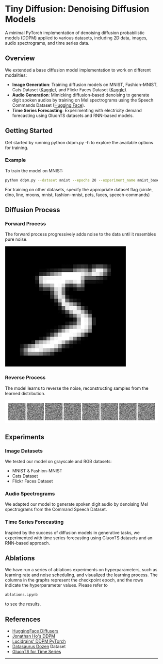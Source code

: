 # Tiny Diffusion: Denoising Diffusion Models

A minimal PyTorch implementation of denoising diffusion probabilistic models (DDPM) applied to various datasets, including 2D data, images, audio spectrograms, and time series data.

## Overview

We extended a base diffusion model implementation to work on different modalities:

- **Image Generation**: Training diffusion models on MNIST, Fashion-MNIST, Cats Dataset ([Kaggle](https://www.kaggle.com/datasets/borhanitrash/cat-dataset)), and Flickr Faces Dataset ([Kaggle](https://www.kaggle.com/datasets/imcr00z/flickr-faces-70k-thumbnails-128x128)).
- **Audio Generation**: Mimicking diffusion-based denoising to generate digit spoken audios by training on Mel spectrograms using the Speech Commands Dataset ([Hugging Face](https://huggingface.co/datasets/google/speech_commands)).
- **Time Series Forecasting**: Experimenting with electricity demand forecasting using GluonTS datasets and RNN-based models.

## Getting Started
Get started by running python ddpm.py -h to explore the available options for training.

### Example
To train the model on MNIST:
```bash
python ddpm.py --dataset mnist --epochs 20 --experiment_name mnist_base
```
For training on other datasets, specify the appropriate dataset flag (circle, dino, line, moons, mnist, fashion-mnist, pets, faces,  speech-commands)


## Diffusion Process

### Forward Process
The forward process progressively adds noise to the data until it resembles pure noise.

<img src="static/forward_mnist.gif" width="400">

### Reverse Process
The model learns to reverse the noise, reconstructing samples from the learned distribution.

![](static/reverse_mnist.gif)

## Experiments

### Image Datasets
We tested our model on grayscale and RGB datasets:
- MNIST & Fashion-MNIST
- Cats Dataset
- Flickr Faces Dataset

### Audio Spectrograms
We adapted our model to generate spoken digit audio by denoising Mel spectrograms from the Command Speech Dataset.

### Time Series Forecasting
Inspired by the success of diffusion models in generative tasks, we experimented with time series forecasting using GluonTS datasets and an RNN-based approach.

## Ablations
We have run a series of ablations experiments on hyperparameters, such as learning rate and noise scheduling, and visualized the learning process. 
The columns in the graphs represent the checkpoint epoch, and the rows indicate the hyperparameter values. Please refer to 
```bash
ablations.ipynb
```
to see the results.

## References

- [HuggingFace Diffusers](https://github.com/huggingface/diffusers)
- [Jonathan Ho's DDPM](https://github.com/hojonathanho/diffusion)
- [Lucidrains' DDPM PyTorch](https://github.com/lucidrains/denoising-diffusion-pytorch)
- [Datasaurus Dozen](https://www.autodesk.com/research/publications/same-stats-different-graphs) Dataset
- [GluonTS for Time Series](https://ts.gluon.ai/)

---

